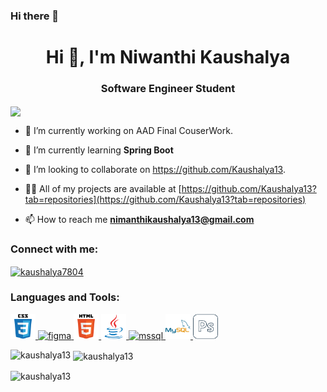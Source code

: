 ### Hi there 👋

<h1 align="center">Hi 👋, I'm Niwanthi Kaushalya</h1>
<h3 align="center">Software Engineer Student</h3>

<img src="https://img.freepik.com/premium-vector/web-development-programming-languages-css-html-it-ui-programmer-cartoon-character-developing-website-coding-flat-illustration-banner_128772-866.jpg?size=626&ext=jpg&ga=GA1.1.439497511.1687503909&semt=ais" width="500px" align='center'>

- 🔭 I’m currently working on AAD Final CouserWork.

- 🌱 I’m currently learning **Spring Boot**

- 👯 I’m looking to collaborate on https://github.com/Kaushalya13.

- 👨‍💻 All of my projects are available at [https://github.com/Kaushalya13?tab=repositories](https://github.com/Kaushalya13?tab=repositories)

- 📫 How to reach me **nimanthikaushalya13@gmail.com**

<h3 align="left">Connect with me:</h3>
<p align="left">
<a href="https://instagram.com/kaushalya7804" target="blank"><img align="center" src="https://raw.githubusercontent.com/rahuldkjain/github-profile-readme-generator/master/src/images/icons/Social/instagram.svg" alt="kaushalya7804" height="30" width="40" /></a>
</p>

<h3 align="left">Languages and Tools:</h3>
<p align="left"> <a href="https://www.w3schools.com/css/" target="_blank" rel="noreferrer"> <img src="https://raw.githubusercontent.com/devicons/devicon/master/icons/css3/css3-original-wordmark.svg" alt="css3" width="40" height="40"/> </a> <a href="https://www.figma.com/" target="_blank" rel="noreferrer"> <img src="https://www.vectorlogo.zone/logos/figma/figma-icon.svg" alt="figma" width="40" height="40"/> </a> <a href="https://www.w3.org/html/" target="_blank" rel="noreferrer"> <img src="https://raw.githubusercontent.com/devicons/devicon/master/icons/html5/html5-original-wordmark.svg" alt="html5" width="40" height="40"/> </a> <a href="https://www.java.com" target="_blank" rel="noreferrer"> <img src="https://raw.githubusercontent.com/devicons/devicon/master/icons/java/java-original.svg" alt="java" width="40" height="40"/> </a> <a href="https://www.microsoft.com/en-us/sql-server" target="_blank" rel="noreferrer"> <img src="https://www.svgrepo.com/show/303229/microsoft-sql-server-logo.svg" alt="mssql" width="40" height="40"/> </a> <a href="https://www.mysql.com/" target="_blank" rel="noreferrer"> <img src="https://raw.githubusercontent.com/devicons/devicon/master/icons/mysql/mysql-original-wordmark.svg" alt="mysql" width="40" height="40"/> </a> <a href="https://www.photoshop.com/en" target="_blank" rel="noreferrer"> <img src="https://raw.githubusercontent.com/devicons/devicon/master/icons/photoshop/photoshop-line.svg" alt="photoshop" width="40" height="40"/> </a> </p>

<p><img align="left" src="https://github-readme-stats.vercel.app/api/top-langs?username=kaushalya13&show_icons=true&locale=en&layout=compact" alt="kaushalya13" /></p>

<p>&nbsp;<img align="center" src="https://github-readme-stats.vercel.app/api?username=kaushalya13&show_icons=true&locale=en" alt="kaushalya13" /></p>

<p><img align="center" src="https://github-readme-streak-stats.herokuapp.com/?user=kaushalya13&" alt="kaushalya13" /></p>
